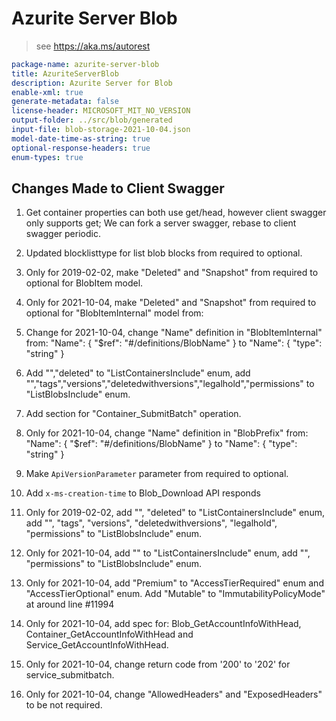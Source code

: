 # Azurite Server Blob

> see https://aka.ms/autorest

```yaml
package-name: azurite-server-blob
title: AzuriteServerBlob
description: Azurite Server for Blob
enable-xml: true
generate-metadata: false
license-header: MICROSOFT_MIT_NO_VERSION
output-folder: ../src/blob/generated
input-file: blob-storage-2021-10-04.json
model-date-time-as-string: true
optional-response-headers: true
enum-types: true
```

## Changes Made to Client Swagger

1. Get container properties can both use get/head, however client swagger only supports get; We can fork a server swagger, rebase to client swagger periodic.

2. Updated blocklisttype for list blob blocks from required to optional.

3. Only for 2019-02-02, make "Deleted" and "Snapshot" from required to optional for BlobItem model.

4. Only for 2021-10-04, make "Deleted" and "Snapshot" from required to optional for "BlobItemInternal" model from:

5. Change for 2021-10-04, change "Name" definition in "BlobItemInternal" from:
   "Name": {
   "$ref": "#/definitions/BlobName"
   }
   to
   "Name": {
   "type": "string"
   }

6. Add "","deleted" to "ListContainersInclude" enum, add "","tags","versions","deletedwithversions","legalhold","permissions" to "ListBlobsInclude" enum.

7. Add section for "Container_SubmitBatch" operation.

8. Only for 2021-10-04, change "Name" definition in "BlobPrefix" from:
   "Name": {
   "$ref": "#/definitions/BlobName"
   }
   to
   "Name": {
   "type": "string"
   }

9. Make `ApiVersionParameter` parameter from required to optional.

10. Add `x-ms-creation-time` to Blob_Download API responds

11. Only for 2019-02-02, add "", "deleted" to "ListContainersInclude" enum, add "", "tags", "versions", "deletedwithversions", "legalhold", "permissions" to "ListBlobsInclude" enum.

12. Only for 2021-10-04, add "" to "ListContainersInclude" enum, add "", "permissions" to "ListBlobsInclude" enum.

13. Only for 2021-10-04, add "Premium" to "AccessTierRequired" enum and "AccessTierOptional" enum.
    Add "Mutable" to "ImmutabilityPolicyMode" at around line #11994

14. Only for 2021-10-04, add spec for: Blob_GetAccountInfoWithHead, Container_GetAccountInfoWithHead and Service_GetAccountInfoWithHead.

15. Only for 2021-10-04, change return code from '200' to '202' for service_submitbatch.

16. Only for 2021-10-04, change "AllowedHeaders" and "ExposedHeaders" to be not required.
